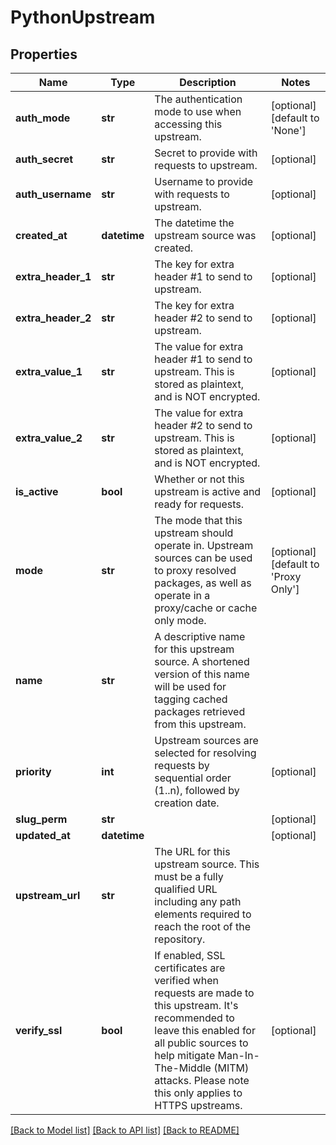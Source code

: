 # PythonUpstream

## Properties
Name | Type | Description | Notes
------------ | ------------- | ------------- | -------------
**auth_mode** | **str** | The authentication mode to use when accessing this upstream.  | [optional] [default to 'None']
**auth_secret** | **str** | Secret to provide with requests to upstream. | [optional] 
**auth_username** | **str** | Username to provide with requests to upstream. | [optional] 
**created_at** | **datetime** | The datetime the upstream source was created. | [optional] 
**extra_header_1** | **str** | The key for extra header #1 to send to upstream. | [optional] 
**extra_header_2** | **str** | The key for extra header #2 to send to upstream. | [optional] 
**extra_value_1** | **str** | The value for extra header #1 to send to upstream. This is stored as plaintext, and is NOT encrypted. | [optional] 
**extra_value_2** | **str** | The value for extra header #2 to send to upstream. This is stored as plaintext, and is NOT encrypted. | [optional] 
**is_active** | **bool** | Whether or not this upstream is active and ready for requests. | [optional] 
**mode** | **str** | The mode that this upstream should operate in. Upstream sources can be used to proxy resolved packages, as well as operate in a proxy/cache or cache only mode. | [optional] [default to 'Proxy Only']
**name** | **str** | A descriptive name for this upstream source. A shortened version of this name will be used for tagging cached packages retrieved from this upstream. | 
**priority** | **int** | Upstream sources are selected for resolving requests by sequential order (1..n), followed by creation date. | [optional] 
**slug_perm** | **str** |  | [optional] 
**updated_at** | **datetime** |  | [optional] 
**upstream_url** | **str** | The URL for this upstream source. This must be a fully qualified URL including any path elements required to reach the root of the repository.  | 
**verify_ssl** | **bool** | If enabled, SSL certificates are verified when requests are made to this upstream. It&#39;s recommended to leave this enabled for all public sources to help mitigate Man-In-The-Middle (MITM) attacks. Please note this only applies to HTTPS upstreams. | [optional] 

[[Back to Model list]](../README.md#documentation-for-models) [[Back to API list]](../README.md#documentation-for-api-endpoints) [[Back to README]](../README.md)


